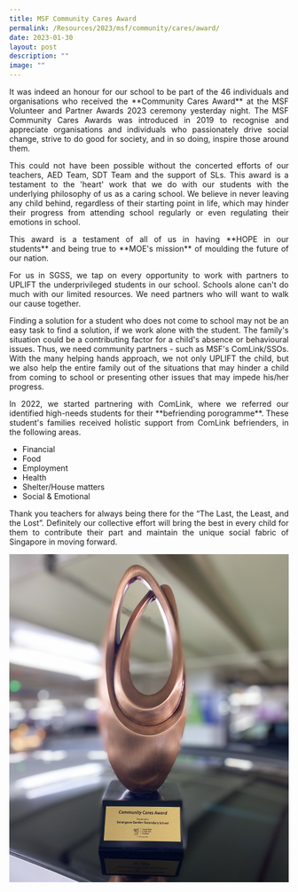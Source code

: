 ```yaml
---
title: MSF Community Cares Award
permalink: /Resources/2023/msf/community/cares/award/
date: 2023-01-30
layout: post
description: ""
image: ""
---
```

<p style="text-align: justify;">It was indeed an honour for our school to be part of the 46 individuals and organisations who received the **Community Cares Award** at the MSF Volunteer and Partner Awards 2023 ceremony yesterday night. The MSF Community Cares Awards was introduced in 2019 to recognise and appreciate organisations and individuals who passionately drive social change, strive to do good for society, and in so doing, inspire those around them.
	

<p style="text-align: justify;">This could not have been possible without the concerted efforts of our teachers, AED Team, SDT Team and the support of SLs. This award is a testament to the 'heart' work that we do with our students with the underlying philosophy of us as a caring school. We believe in never leaving any child behind, regardless of their starting point in life, which may hinder their progress from attending school regularly or even regulating their emotions in school.
	
<p style="text-align: justify;">This award is a testament of all of us in having **HOPE in our students** and being true to **MOE's mission** of moulding the future of our nation.
	
<p style="text-align: justify;">For us in SGSS, we tap on every opportunity to work with partners to UPLIFT the underprivileged students in our school. Schools alone can't do much with our limited resources. We need partners who will want to walk our cause together.
	
<p style="text-align: justify;">Finding a solution for a student who does not come to school may not be an easy task to find a solution, if we work alone with the student. The family's situation could be a contributing factor for a child's absence or behavioural issues. Thus, we need community partners - such as MSF's ComLink/SSOs. With the many helping hands approach, we not only UPLIFT the child, but we also help the entire family out of the situations that may hinder a child from coming to school or presenting other issues that may impede his/her progress.
	
<p style="text-align: justify;">In 2022, we started partnering with ComLink, where we referred our identified high-needs students for their **befriending porogramme**. These student's families received holistic support from ComLink befrienders, in the following areas.
	
*   Financial
*   Food
*   Employment
*   Health
*   Shelter/House matters
*   Social & Emotional
	
<p style="text-align: justify;">Thank you teachers for always being there for the “The Last, the Least, and the Lost”. Definitely our collective effort will bring the best in every child for them to contribute their part and maintain the unique social fabric of Singapore in moving forward.
	

![](/images/Announcements/msf.jpg)